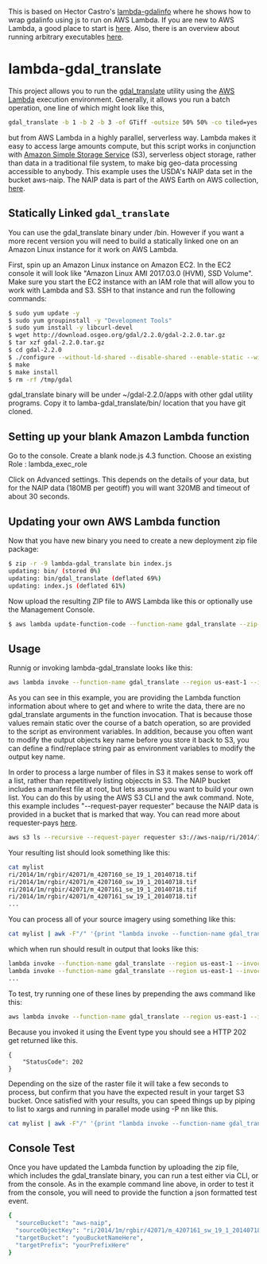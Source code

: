 This is based on Hector Castro's [lambda-gdalinfo](https://github.com/hectcastro/lambda-gdalinfo) where he shows how to wrap gdalinfo using js to run on AWS Lambda.
If you are new to AWS Lambda, a good place to start is [here](
http://docs.aws.amazon.com/lambda/latest/dg/getting-started.html).
Also, there is an overview about running arbitrary executables [here](https://aws.amazon.com/blogs/compute/running-executables-in-aws-lambda/).

# lambda-gdal_translate

This project allows you to run the [gdal_translate](http://www.gdal.org/gdal_translate.html) utility using the [AWS Lambda](https://aws.amazon.com/lambda/) execution environment.
Generally, it allows you run a batch operation, one line of which might look like this,

```bash
gdal_translate -b 1 -b 2 -b 3 -of GTiff -outsize 50% 50% -co tiled=yes -co BLOCKXSIZE=512 -co BLOCKYSIZE=512' -co PHOTOMETRIC=YCBCR -co COMPRESS=JPEG -co JPEG_QUALITY='85' input.tif output.tif
```
but from AWS Lambda in a highly parallel, serverless way. Lambda makes it easy to access large amounts compute, but this script works in conjunction with [Amazon Simple Storage Service](https://aws.amazon.com/s3) (S3), serverless object storage, rather than data in a traditional file system, to make big geo-data processing accessible to anybody. This example uses the USDA's NAIP data set in the bucket aws-naip. The NAIP data is part of the AWS Earth on AWS collection, [here](https://aws.amazon.com/public-datasets/naip/).

## Statically Linked `gdal_translate`

You can use the gdal_translate binary under /bin. However if you want a more recent version you will need to build a statically linked one on an Amazon Linux instance for it work on AWS Lambda.

First, spin up an Amazon Linux instance on Amazon EC2. In the EC2 console it will look like "Amazon Linux AMI 2017.03.0 (HVM), SSD Volume".  Make sure you start the EC2 instance with an IAM role that will allow you to work with Lambda and S3. SSH to that instance and run the following commands:

```bash
$ sudo yum update -y
$ sudo yum groupinstall -y "Development Tools"
$ sudo yum install -y libcurl-devel
$ wget http://download.osgeo.org/gdal/2.2.0/gdal-2.2.0.tar.gz
$ tar xzf gdal-2.2.0.tar.gz
$ cd gdal-2.2.0
$ ./configure --without-ld-shared --disable-shared --enable-static --with-curl --prefix /tmp/gdal
$ make
$ make install
$ rm -rf /tmp/gdal
```
gdal_translate binary will be under ~/gdal-2.2.0/apps with other gdal utility programs. Copy it to lamba-gdal_translate/bin/ location that you have git cloned.

## Setting up your blank Amazon Lambda function

Go to the console. Create a blank node.js 4.3 function.
Choose an existing Role : lambda_exec_role

Click on Advanced settings. This depends on the details of your data, but for the NAIP data (180MB per geotiff) you will want 320MB and timeout of about 30 seconds.

## Updating your own AWS Lambda function

Now that you have new binary you need to create a new deployment zip file package:

```bash
$ zip -r -9 lambda-gdal_translate bin index.js
updating: bin/ (stored 0%)
updating: bin/gdal_translate (deflated 69%)
updating: index.js (deflated 61%)
```
Now upload the resulting ZIP file to AWS Lambda like this or optionally use the Management Console.

```bash
$ aws lambda update-function-code --function-name gdal_translate --zip-file fileb://lambda-gdal_translate.zip
```

## Usage

Runnig or invoking lambda-gdal_translate looks like this:

```bash
aws lambda invoke --function-name gdal_translate --region us-east-1 --invocation-type Event --payload '{"sourceBucket": "aws-naip", "sourceObjectKey": "ri/2014/1m/rgbir/42071/m_4207160_se_19_1_20140718.tif", "targetBucket": "yourBucketNameHere", "targetPrefix": "yourPrefixHere"}' log
```

As you can see in this example, you are providing the Lambda function information about where to get and where to write the  data, there are no gdal_translate arguments in the function invocation. That is because those values remain static over the course of a batch operation, so are provided to the script as environment variables. In addition, because you often want to modify the output objects key name before you store it back to S3, you can define a find/replace string pair as environment variables to modify the output key name.

In order to process a large number of files in S3 it makes sense to work off a list, rather than repetitively listing objeccts in S3. The NAIP bucket includes a manifest file at root, but lets assume you want to build your own list. You can do this by using the AWS S3 CLI and the awk command. Note, this example includes "--request-payer requester" because the NAIP data is provided in a bucket that is marked that way. You can read more about requester-pays [here](http://docs.aws.amazon.com/AmazonS3/latest/dev/RequesterPaysBuckets.html). 

```bash
aws s3 ls --recursive --request-payer requester s3://aws-naip/ri/2014/1m/rgbir | grep tif | awk -F" " '{print $4}' > mylist
```
Your resulting list should look something like this:

```bash
cat mylist
ri/2014/1m/rgbir/42071/m_4207160_se_19_1_20140718.tif
ri/2014/1m/rgbir/42071/m_4207160_sw_19_1_20140718.tif
ri/2014/1m/rgbir/42071/m_4207161_se_19_1_20140718.tif
ri/2014/1m/rgbir/42071/m_4207161_sw_19_1_20140718.tif
...
```
You can process all of your source imagery using something like this:

```bash
cat mylist | awk -F"/" '{print "lambda invoke --function-name gdal_translate --region us-east-1 --invocation-type Event --payload \x27{\"sourceBucket\": \"aws-naip\",\"sourceObjectKey\": \""$0"\", \"targetBucket\": \"yourBucketNameHere\", \"targetPrefix\": \"yourPrefixHere\"}\x27 log" }'
```

which when run should result in output that looks like this:

```bash
lambda invoke --function-name gdal_translate --region us-east-1 --invocation-type Event --payload '{"sourceBucket": "aws-naip","sourceObjectKey": "ri/2014/1m/rgbir/42071/m_4207161_se_19_1_20140718.tif", "targetBucket": "youBucketNameHere", "targetPrefix": "yourPrefixHere"}' log
lambda invoke --function-name gdal_translate --region us-east-1 --invocation-type Event --payload '{"sourceBucket": "aws-naip","sourceObjectKey": "ri/2014/1m/rgbir/42071/m_4207161_sw_19_1_20140718.tif", "targetBucket": "youBucketNameHere", "targetPrefix": "yourPrefixHere"}' log
...
```
To test, try running one of these lines by prepending the aws command like this:

```bash
aws lambda invoke --function-name gdal_translate --region us-east-1 --invocation-type Event --payload '{"sourceBucket": "aws-naip","sourceObjectKey": "ri/2014/1m/rgbir/42071/m_4207161_sw_19_1_20140718.tif", "targetBucket": "youBucketNameHere", "targetPrefix": "yourPrefixHere"}' log
```

Because you invoked it using the Event type you should see a HTTP 202 get returned like this.

```
{
    "StatusCode": 202
}
```

Depending on the size of the raster file it will take a few seconds to process, but confirm that you have the expected result in your target S3 bucket. Once satisfied with your results, you can speed things up by piping to list to xargs and running in parallel mode using -P nn like this.

```bash
cat mylist | awk -F"/" '{print "lambda invoke --function-name gdal_translate --region us-east-1 --invocation-type Event --payload \x27{\"sourceBucket\": \"aws-naip\",\"sourceObjectKey\": \""$0"\", \"targetBucket\": \"youBucketNameHere\", \"targetPrefix\": \"yourPrefixHere\"}\x27 log" }' | xargs -n 11 -P 64 aws
```

## Console Test

Once you have updated the Lambda function by uploading the zip file, which includes the gdal_translate binary, you can run a test either via CLI, or from the console. As in the example command line above, in order to test it from the console, you will need to provide the function a json formatted test event.

```bash
{
  "sourceBucket": "aws-naip",
  "sourceObjectKey": "ri/2014/1m/rgbir/42071/m_4207161_sw_19_1_20140718.tif",
  "targetBucket": "youBucketNameHere",
  "targetPrefix": "yourPrefixHere"
}
```




